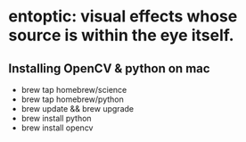 # entoptic: visual effects whose source is within the eye itself.

## Installing OpenCV & python on mac
* brew tap homebrew/science
* brew tap homebrew/python
* brew update && brew upgrade
* brew install python
* brew install opencv
